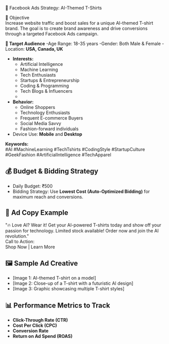 🛒 Facebook Ads Strategy: AI-Themed T-Shirts  

🎯 Objective  
Increase website traffic and boost sales for a unique AI-themed T-shirt brand. The goal is to create brand awareness and drive conversions through a targeted Facebook Ads campaign.

**📌 Target Audience**
-Age Range: 18-35 years
-Gender: Both Male & Female
-Location: **USA, Canada, UK**  
- **Interests:**  
  - Artificial Intelligence
  - Machine Learning
  - Tech Enthusiasts
  - Startups & Entrepreneurship  
  - Coding & Programming  
  - Tech Blogs & Influencers
  - 
- **Behavior:**  
  - Online Shoppers  
  - Technology Enthusiasts  
  - Frequent E-commerce Buyers 
  - Social Media Savvy 
  - Fashion-forward individuals 
- Device Use: **Mobile** and **Desktop**  

**Keywords:**  
#AI #MachineLearning #TechTshirts #CodingStyle #StartupCulture #GeekFashion #ArtificialIntelligence #TechApparel

## 💰 Budget & Bidding Strategy  
- Daily Budget: ₹500  
- Bidding Strategy: Use **Lowest Cost (Auto-Optimized Bidding)** for maximum reach and conversions.

## 📝 Ad Copy Example  
"🔥 Love AI? Wear it! Get your AI-powered T-shirts today and show off your passion for technology. Limited stock available! Order now and join the AI revolution."  
Call to Action:  
Shop Now | Learn More

## 🖼 Sample Ad Creative  
- [Image 1: AI-themed T-shirt on a model]
- [Image 2: Close-up of a T-shirt with a futuristic AI design]
- [Image 3: Graphic showcasing multiple T-shirt styles]

## 📊 Performance Metrics to Track  
- **Click-Through Rate (CTR)** 
- **Cost Per Click (CPC)** 
- **Conversion Rate** 
- **Return on Ad Spend (ROAS)** 
